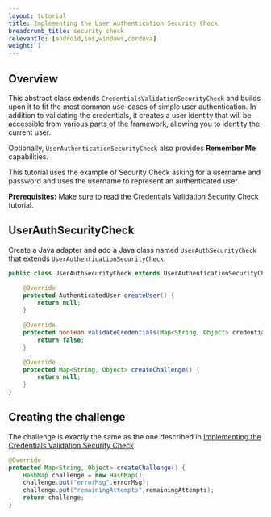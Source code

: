 ```yaml
---
layout: tutorial
title: Implementing the User Authentication Security Check
breadcrumb_title: security check
relevantTo: [android,ios,windows,cordova]
weight: 1
---
```

## Overview
This abstract class extends `CredentialsValidationSecurityCheck` and builds upon it to fit the most common use-cases of simple user authentication. In addition to validating the credentials, it creates a user identity that will be accessible from various parts of the framework, allowing you to identity the current user.

Optionally, `UserAuthenticationSecurityCheck` also provides **Remember Me** capabilities.

This tutorial uses the example of Security Check asking for a username and password and uses the username to represent an authenticated user.

**Prerequisites:** Make sure to read the [Credentials Validation Security Check](../../credentials-validation/) tutorial.

## UserAuthSecurityCheck
Create a Java adapter and add a Java class named `UserAuthSecurityCheck` that extends `UserAuthenticationSecurityCheck`.

```java
public class UserAuthSecurityCheck extends UserAuthenticationSecurityCheck {

    @Override
    protected AuthenticatedUser createUser() {
        return null;
    }

    @Override
    protected boolean validateCredentials(Map<String, Object> credentials) {
        return false;
    }

    @Override
    protected Map<String, Object> createChallenge() {
        return null;
    }
}
```

## Creating the challenge
The challenge is exactly the same as the one described in [Implementing the Credentials Validation Security Check](../../credentials-validation/security-check/).

```java
@Override
protected Map<String, Object> createChallenge() {
    HashMap challenge = new HashMap();
    challenge.put("errorMsg",errorMsg);
    challenge.put("remainingAttempts",remainingAttempts);
    return challenge;
}
```
